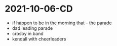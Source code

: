 # 2021-10-06-CD
- if happen to be in the morning that - the parade
- dad leading parade
- crosby in band 
- kendall with cheerleaders
